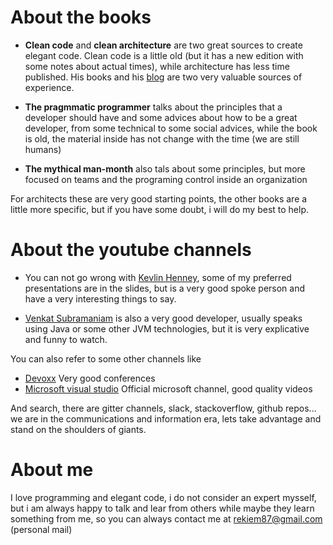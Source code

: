 # About the books
- **Clean code** and **clean architecture** are two great sources to create elegant code. Clean code is a little old
(but it has a new edition with some notes about actual times), while architecture has less time published.
His books and his [blog](https://blog.cleancoder.com/) are two very valuable sources of experience.

- **The pragmmatic programmer** talks about the principles that a developer should have and some advices about how to be a great developer,
from some technical to some social advices, while the book is old, the material inside has not change with the time (we are still humans)

- **The mythical man-month** also tals about some principles, but more focused on teams and the programing control inside an organization

For architects these are very good starting points, the other books are a little more specific, but if you have some doubt,
i will do my best to help.

# About the youtube channels
- You can not go wrong with [Kevlin Henney](https://www.youtube.com/results?search_query=kevlin+henney), some of my preferred presentations
are in the slides, but is a very good spoke person and have a very interesting things to say.

- [Venkat Subramaniam](https://agiledeveloper.com/) is also a very good developer, usually speaks using Java or some other JVM technologies,
but it is very explicative and funny to watch.

You can also refer to some other channels like
- [Devoxx](https://www.youtube.com/channel/UCCBVCTuk6uJrN3iFV_3vurg) Very good conferences
- [Microsoft visual studio](https://www.youtube.com/user/VisualStudio) Official microsoft channel, good quality videos

And search, there are gitter channels, slack, stackoverflow, github repos... we are in the communications and information era, lets take
advantage and stand on the shoulders of giants.

# About me
I love programming and elegant code, i do not consider an expert mysself, but i am always happy to talk and lear from others while maybe they learn something from me, so you can always contact me at rekiem87@gmail.com (personal mail)
